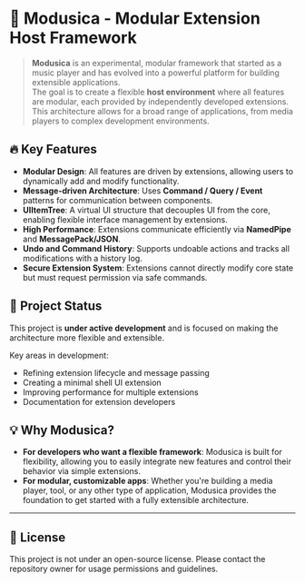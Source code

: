 # 🎼 Modusica - Modular Extension Host Framework  
  
> **Modusica** is an experimental, modular framework that started as a music player and has evolved into a powerful platform for building extensible applications.    
> The goal is to create a flexible **host environment** where all features are modular, each provided by independently developed extensions. This architecture allows for a broad range of applications, from media players to complex development environments.  
  
## 🔥 Key Features  
  
- **Modular Design**: All features are driven by extensions, allowing users to dynamically add and modify functionality.  
- **Message-driven Architecture**: Uses **Command / Query / Event** patterns for communication between components.  
- **UIItemTree**: A virtual UI structure that decouples UI from the core, enabling flexible interface management by extensions.  
- **High Performance**: Extensions communicate efficiently via **NamedPipe** and **MessagePack/JSON**.  
- **Undo and Command History**: Supports undoable actions and tracks all modifications with a history log.  
- **Secure Extension System**: Extensions cannot directly modify core state but must request permission via safe commands.  
  
## 🚀 Project Status  
  
This project is **under active development** and is focused on making the architecture more flexible and extensible.  
  
Key areas in development:  
- Refining extension lifecycle and message passing  
- Creating a minimal shell UI extension  
- Improving performance for multiple extensions  
- Documentation for extension developers  
  
## 💡 Why Modusica?  
  
- **For developers who want a flexible framework**: Modusica is built for flexibility, allowing you to easily integrate new features and control their behavior via simple extensions.  
- **For modular, customizable apps**: Whether you're building a media player, tool, or any other type of application, Modusica provides the foundation to get started with a fully extensible architecture.  
  
---  
  
## 📄 License  
  
This project is not under an open-source license. Please contact the repository owner for usage permissions and guidelines.  
